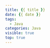 ```yaml
---
title: {{ title }}
date: {{ date }}
tags:
  - Java
categories: Java
visible: true
top: true
---
```

